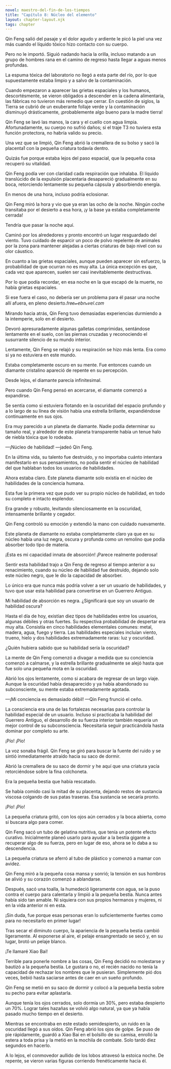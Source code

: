 ```yaml
---
novel: maestro-del-fin-de-los-tiempos
title: "Capítulo 8: Núcleo del elemento"
layout: chapter-layout.njk
tags: chapter
---
```

<!--StartFragment-->

Qin Feng salió del pasaje y el dolor agudo y ardiente le picó la piel una vez más cuando el líquido tóxico hizo contacto con su cuerpo.

Pero no le importó. Siguió nadando hacia la orilla, incluso matando a un grupo de hombres rana en el camino de regreso hasta llegar a aguas menos profundas.

La espuma tóxica del laboratorio no llegó a esta parte del río, por lo que supuestamente estaba limpio y a salvo de la contaminación.

Cuando empezaron a aparecer las grietas espaciales y los humanos, descortésmente, se vieron obligados a descender en la cadena alimentaria, las fábricas no tuvieron más remedio que cerrar. En cuestión de siglos, la Tierra se cubrió de un exuberante follaje verde y la contaminación disminuyó drásticamente, ¡probablemente algo bueno para la madre tierra!

Qin Feng se lavó las manos, la cara y el cuello con agua limpia. Afortunadamente, su cuerpo no sufrió daños; si el traje T3 no tuviera esta función protectora, no habría valido su precio.

Una vez que se limpió, Qin Feng abrió la cremallera de su bolso y sacó la placenta1 con la pequeña criatura todavía dentro.

Quizás fue porque estaba lejos del paso espacial, que la pequeña cosa recuperó su vitalidad.

Qin Feng podía ver con claridad cada respiración que inhalaba. El líquido translúcido de la expulsión placentaria desapareció gradualmente en su boca, retorciendo lentamente su pequeña cápsula y absorbiendo energía.

En menos de una hora, incluso podría eclosionar.

Qin Feng miró la hora y vio que ya eran las ocho de la noche. Ningún coche transitaba por el desierto a esa hora, ¡y la base ya estaba completamente cerrada!

Tendría que pasar la noche aquí.

Caminó por los alrededores y pronto encontró un lugar resguardado del viento. Tuvo cuidado de esparcir un poco de polvo repelente de animales por la zona para mantener alejadas a ciertas criaturas de bajo nivel con su olor cáustico.

En cuanto a las grietas espaciales, aunque pueden aparecer sin esfuerzo, la probabilidad de que ocurran no es muy alta. La única excepción es que, cada vez que aparecen, suelen ser casi inevitablemente destructivas.

Por lo que podía recordar, en esa noche en la que escapó de la muerte, no había grietas espaciales.

Si ese fuera el caso, no debería ser un problema para él pasar una noche allí afuera, en pleno desierto.𝑓𝘳𝑒𝑒𝓌𝘦𝘣𝘯ℴ𝑣𝘦𝑙.𝘤𝑜𝑚

Mirando hacia atrás, Qin Feng tuvo demasiadas experiencias durmiendo a la intemperie, solo en el desierto.

Devoró apresuradamente algunas galletas comprimidas, sentándose lentamente en el suelo, con las piernas cruzadas y reconociendo el susurrante silencio de su mundo interior.

Lentamente, Qin Feng se relajó y su respiración se hizo más lenta. Era como si ya no estuviera en este mundo.

Estaba completamente oscuro en su mente. Fue entonces cuando un diamante cristalino apareció de repente en su percepción.

Desde lejos, el diamante parecía infinitesimal.

Pero cuando Qin Feng pensó en acercarse, el diamante comenzó a expandirse.

Se sentía como si estuviera flotando en la oscuridad del espacio profundo y a lo largo de su línea de visión había una estrella brillante, expandiéndose continuamente en sus ojos.

Era muy parecido a un planeta de diamante. Nadie podía determinar su tamaño real, y alrededor de este planeta transparente había un tenue halo de niebla tóxica que lo rodeaba.

—¡Núcleo de habilidad! —jadeó Qin Feng.

En la última vida, su talento fue destruido, y no importaba cuánto intentara manifestarlo en sus pensamientos, no podía sentir el núcleo de habilidad del que hablaban todos los usuarios de habilidades.

Ahora estaba claro. Este planeta diamante solo existía en el núcleo de habilidades de la conciencia humana.

Esta fue la primera vez que pudo ver su propio núcleo de habilidad, en todo su completo e intacto esplendor.

Era grande y robusto, levitando silenciosamente en la oscuridad, intensamente brillante y cegador.

Qin Feng controló su emoción y extendió la mano con cuidado nuevamente.

Este planeta de diamante no estaba completamente claro ya que en su núcleo había una luz negra, oscura y profunda como un remolino que podía absorber todo tipo de materia.

¡Esta es mi capacidad innata de absorción! ¡Parece realmente poderosa!

Sentir esta habilidad trajo a Qin Feng de regreso al tiempo anterior a su renacimiento, cuando su núcleo de habilidad fue destruido, dejando solo este núcleo negro, que le dio la capacidad de absorber.

Lo único era que nunca más podría volver a ser un usuario de habilidades, y tuvo que usar esta habilidad para convertirse en un Guerrero Antiguo.

Mi habilidad de absorción es negra. ¿Significará que soy un usuario de habilidad oscura?

Hasta el día de hoy, existían diez tipos de habilidades entre los usuarios, algunas débiles y otras fuertes. Su respectiva probabilidad de despertar era muy alta. Consistía en cinco habilidades elementales comunes: metal, madera, agua, fuego y tierra. Las habilidades especiales incluían viento, trueno, hielo y dos habilidades extremadamente raras: luz y oscuridad.

¿Quién hubiera sabido que su habilidad sería la oscuridad?

La mente de Qin Feng comenzó a divagar a medida que su conciencia comenzó a calmarse, y la estrella brillante gradualmente se alejó hasta que fue solo una pequeña mota en la oscuridad.

Abrió los ojos lentamente, como si acabara de regresar de un largo viaje. Aunque la oscuridad había desaparecido y ya había abandonado su subconsciente, su mente estaba extremadamente agotada.

—¡Mi conciencia es demasiado débil! —Qin Feng frunció el ceño.

La consciencia era una de las fortalezas necesarias para controlar la habilidad especial de un usuario. Incluso si practicaba la habilidad del Guerrero Antiguo, el desarrollo de su fuerza interior también requería un mejor control de su subconsciencia. Necesitaría seguir practicándola hasta dominar por completo su arte.

¡Pío! ¡Pío!

La voz sonaba frágil. Qin Feng se giró para buscar la fuente del ruido y se sintió inmediatamente atraído hacia su saco de dormir.

Abrió la cremallera de su saco de dormir y he aquí que una criatura yacía retorciéndose sobre la fina colchoneta.

Era la pequeña bestia que había rescatado.

Se había comido casi la mitad de su placenta, dejando restos de sustancia viscosa colgando de sus patas traseras. Esa sustancia se secaría pronto.

¡Pío! ¡Pío!

La pequeña criatura gritó, con los ojos aún cerrados y la boca abierta, como si buscara algo para comer.

Qin Feng sacó un tubo de gelatina nutritiva, que tenía un potente efecto curativo. Inicialmente planeó usarlo para ayudar a la bestia gigante a recuperar algo de su fuerza, pero en lugar de eso, ahora se lo daba a su descendencia.

La pequeña criatura se aferró al tubo de plástico y comenzó a mamar con avidez.

Qin Feng miró a la pequeña cosa mansa y sonrió; la tensión en sus hombros se alivió y su corazón comenzó a ablandarse.

Después, sacó una toalla, la humedeció ligeramente con agua, se la puso contra el cuerpo para calentarla y limpió a la pequeña bestia. Nunca antes había sido tan amable. Ni siquiera con sus propios hermanos y mujeres, ni en la vida anterior ni en esta.

¡Sin duda, fue porque esas personas eran lo suficientemente fuertes como para no necesitarlo en primer lugar!

Tras secar el diminuto cuerpo, la apariencia de la pequeña bestia cambió ligeramente. Al exponerse al aire, el pelaje ensangrentado se secó y, en su lugar, brotó un pelaje blanco.

¡Te llamaré Xiao Bai!

Terrible para ponerle nombre a las cosas, Qin Feng decidió no molestarse y bautizó a la pequeña bestia. Le gustara o no, el recién nacido no tenía la capacidad de rechazar los nombres que le pusieran. Simplemente pió dos veces, bebió hasta saciarse antes de caer en un sueño profundo.

Qin Feng se metió en su saco de dormir y colocó a la pequeña bestia sobre su pecho para evitar aplastarla.

Aunque tenía los ojos cerrados, solo dormía un 30%, pero estaba despierto un 70%. Lograr tales hazañas se volvió algo natural, ya que ya había pasado mucho tiempo en el desierto.

Mientras se encontraba en este estado semidespierto, un ruido en la oscuridad llegó a sus oídos. Qin Feng abrió los ojos de golpe. Se puso de pie rápidamente, guardó a Xiao Bai en el bolsillo de su camisa, enrolló la estera a toda prisa y la metió en la mochila de combate. Solo tardó diez segundos en hacerlo.

A lo lejos, el conmovedor aullido de los lobos atravesó la estoica noche. De repente, se vieron varias figuras corriendo frenéticamente hacia él.

<!--EndFragment-->